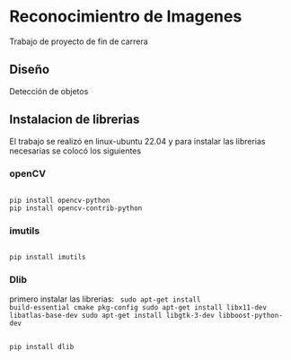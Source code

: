# Reconocimientro de Imagenes 
Trabajo de proyecto de fin de carrera 

## Diseño
Detección de objetos 

## Instalacion de librerias
El trabajo se realizó en linux-ubuntu 22.04 y para instalar las librerias necesarias se colocó los siguientes
### openCV
<code>
pip install opencv-python
pip install opencv-contrib-python
</code>

### imutils
<code>
pip install imutils
</code>

### Dlib
primero instalar las librerias:
<code>
sudo apt-get install build-essential cmake pkg-config
sudo apt-get install libx11-dev libatlas-base-dev
sudo apt-get install libgtk-3-dev libboost-python-dev
</code>

<code>
pip install dlib
</code>
